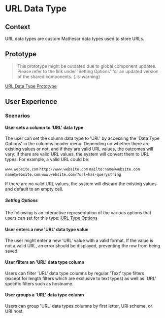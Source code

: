 # URL Data Type

## Context
URL data types are custom Mathesar data types used to store URLs.

## Prototype 
> This prototype might be outdated due to global component updates. Please refer to the link under 'Setting Options' for an updated version of the shared components.
{.is-warning}

[URL Data Type Prototype](https://www.figma.com/proto/Uaf1ntcldzK2U41Jhw6vS2/Mathesar-MVP?page-id=3750%3A28604&node-id=3763%3A30987&viewport=1049%2C-592%2C0.2776779234409332&scaling=contain&starting-point-node-id=3763%3A30987)

## User Experience
### Scenarios
#### User sets a column to 'URL' data type
The user can set the column data type to 'URL' by accessing the 'Data Type Options' in the columns header menu.
Depending on whether there are existing values or not, and if they are valid URL values, the outcomes will vary:
If there are valid URL values, the system will convert them to URL types. For example, a valid URL could be:

`www.website.com`
`http://www.website.com`
`mailto:name@website.com`
`name@website.com`
`www.website.com/?url=has-querystring`

If there are no valid URL values, the system will discard the existing values and default to an empty cell.

##### Setting Options
The following is an interactive representation of the various options that users can set for this type:
[URL Type Options](https://www.figma.com/proto/Uaf1ntcldzK2U41Jhw6vS2/Mathesar-MVP?page-id=4260%3A37440&node-id=4270%3A39962&viewport=324%2C48%2C0.34&scaling=min-zoom&starting-point-node-id=4270%3A39962&show-proto-sidebar=1)

#### User enters a new 'URL' data type value
The user might enter a new 'URL' value with a valid format. If the value is not a valid URL, an error should be displayed, preventing the row from being saved.

#### User filters an 'URL' data type column
Users can filter 'URL' data type columns by regular 'Text' type filters (except for length filters which are exclusive to text types) as well as 'URL' specific filters such as hostname.

#### User groups a 'URL' data type column
Users can group 'URL' data types columns by first letter, URI scheme, or URI host.
